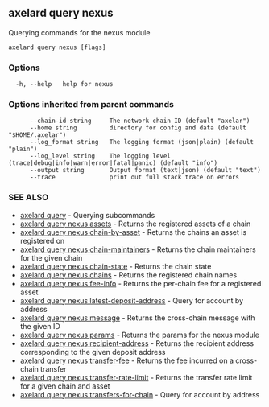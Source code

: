 ## axelard query nexus

Querying commands for the nexus module

```
axelard query nexus [flags]
```

### Options

```
  -h, --help   help for nexus
```

### Options inherited from parent commands

```
      --chain-id string     The network chain ID (default "axelar")
      --home string         directory for config and data (default "$HOME/.axelar")
      --log_format string   The logging format (json|plain) (default "plain")
      --log_level string    The logging level (trace|debug|info|warn|error|fatal|panic) (default "info")
      --output string       Output format (text|json) (default "text")
      --trace               print out full stack trace on errors
```

### SEE ALSO

- [axelard query](axelard_query.md)	 - Querying subcommands
- [axelard query nexus assets](axelard_query_nexus_assets.md)	 - Returns the registered assets of a chain
- [axelard query nexus chain-by-asset](axelard_query_nexus_chain-by-asset.md)	 - Returns the chains an asset is registered on
- [axelard query nexus chain-maintainers](axelard_query_nexus_chain-maintainers.md)	 - Returns the chain maintainers for the given chain
- [axelard query nexus chain-state](axelard_query_nexus_chain-state.md)	 - Returns the chain state
- [axelard query nexus chains](axelard_query_nexus_chains.md)	 - Returns the registered chain names
- [axelard query nexus fee-info](axelard_query_nexus_fee-info.md)	 - Returns the per-chain fee for a registered asset
- [axelard query nexus latest-deposit-address](axelard_query_nexus_latest-deposit-address.md)	 - Query for account by address
- [axelard query nexus message](axelard_query_nexus_message.md)	 - Returns the cross-chain message with the given ID
- [axelard query nexus params](axelard_query_nexus_params.md)	 - Returns the params for the nexus module
- [axelard query nexus recipient-address](axelard_query_nexus_recipient-address.md)	 - Returns the recipient address corresponding to the given deposit address
- [axelard query nexus transfer-fee](axelard_query_nexus_transfer-fee.md)	 - Returns the fee incurred on a cross-chain transfer
- [axelard query nexus transfer-rate-limit](axelard_query_nexus_transfer-rate-limit.md)	 - Returns the transfer rate limit for a given chain and asset
- [axelard query nexus transfers-for-chain](axelard_query_nexus_transfers-for-chain.md)	 - Query for account by address
